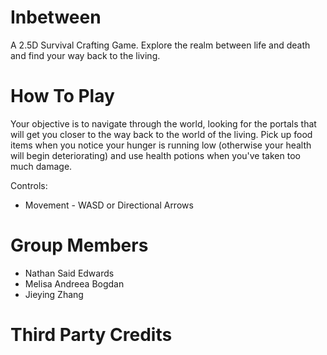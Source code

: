 # Inbetween

A 2.5D Survival Crafting Game. Explore the realm between life and death and find your way back to the living.

# How To Play

Your objective is to navigate through the world, looking for the portals that will get you closer to the way back to the world of the living. Pick up food items when you notice your hunger is running low (otherwise your health will begin deteriorating) and use health potions when you've taken too much damage.

Controls:

- Movement - WASD or Directional Arrows

# Group Members

- Nathan Said Edwards
- Melisa Andreea Bogdan
- Jieying Zhang

# Third Party Credits
